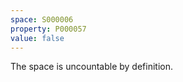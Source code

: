 ```yaml
---
space: S000006
property: P000057
value: false
---
```


The space is uncountable by definition.
